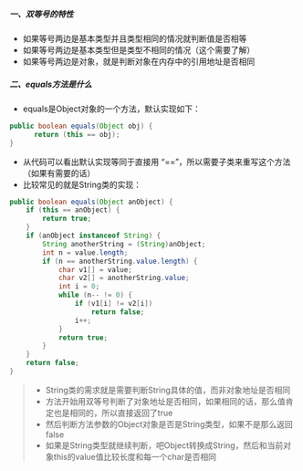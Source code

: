 ##### 一、双等号的特性
* 如果等号两边是基本类型并且类型相同的情况就判断值是否相等
* 如果等号两边是基本类型但是类型不相同的情况（这个需要了解）
* 如果等号两边是对象，就是判断对象在内存中的引用地址是否相同

##### 二、equals方法是什么
* equals是Object对象的一个方法，默认实现如下：
``` java
public boolean equals(Object obj) {
      return (this == obj);
}
```
* 从代码可以看出默认实现等同于直接用 “==”，所以需要子类来重写这个方法（如果有需要的话）
* 比较常见的就是String类的实现：
``` Java
public boolean equals(Object anObject) {
    if (this == anObject) {
        return true;
    }
    if (anObject instanceof String) {
        String anotherString = (String)anObject;
        int n = value.length;
        if (n == anotherString.value.length) {
            char v1[] = value;
            char v2[] = anotherString.value;
            int i = 0;
            while (n-- != 0) {
                if (v1[i] != v2[i])
                    return false;
                i++;
            }
            return true;
        }
    }
    return false;
}
```
> * String类的需求就是需要判断String具体的值，而非对象地址是否相同
> * 方法开始用双等号判断了对象地址是否相同，如果相同的话，那么值肯定也是相同的，所以直接返回了true
> * 然后判断方法参数的Object对象是否是String类型，如果不是那么返回false
> * 如果是String类型就继续判断，吧Object转换成String，然后和当前对象this的value值比较长度和每一个char是否相同

